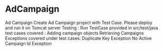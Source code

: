 # AdCampaign
Ad Campaign
Create Ad Campaign project with Test Case.
Please deploy and run it on Tomcat server
Testing : Run TestCase provided in src/test/java 
test cases covered :
Adding campaign objects
Retrieving Campaigns
Exceptions covered under test cases: 
Duplicate Key Exception
No Active Campaign Id Exception

